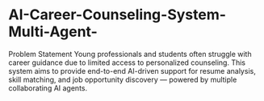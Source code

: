 # AI-Career-Counseling-System-Multi-Agent-

Problem Statement
Young professionals and students often struggle with career guidance due to limited access to personalized counseling. This system aims to provide end-to-end AI-driven support for resume analysis, skill matching, and job opportunity discovery — powered by multiple collaborating AI agents.

